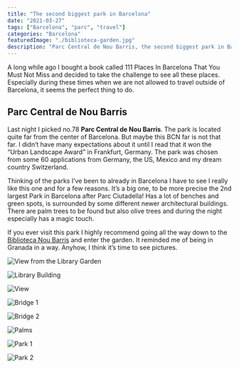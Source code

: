 ```yaml
---
title: "The second biggest park in Barcelona"
date: "2021-03-27"
tags: ["Barcelona", "parc", "travel"]
categories: "Barcelona"
featuredImage: "./biblioteca-garden.jpg"
description: "Parc Central de Nou Barris, the second biggest park in Barcelona, won the “Urban Landscape Award” in Frankfurt, Germany "
---
```


A long while ago I bought a book called 111 Places In Barcelona That You Must Not Miss and decided to take the challenge to see all these places. Especially during these times when we are not allowed to travel outside of Barcelona, it seems the perfect thing to do.

## Parc Central de Nou Barris

Last night I picked no.78 **Parc Central de Nou Barris**. The park is located quite far from the center of Barcelona. But maybe this BCN far is not that far. I didn’t have many expectations about it until I read that it won the “Urban Landscape Award” in Frankfurt, Germany. The park was chosen from some 60 applications from Germany, the US, Mexico and my dream country Switzerland.

Thinking of the parks I’ve been to already in Barcelona I have to see I really like this one and for a few reasons. It’s a big one, to be more precise the 2nd largest Park in Barcelona after Parc Ciutadella! Has a lot of benches and green spots, is surrounded by some different newer architectural buildings. There are palm trees to be found but also olive trees and during the night especially has a magic touch.

If you ever visit this park I highly recommend going all the way down to the <a href="https://goo.gl/maps/q4Hjq1U8iFnfkxsQA" class="articleLink">Biblioteca Nou Barris</a> and enter the garden. It reminded me of being in Granada in a way. Anyhow, I think it’s time to see pictures.

![View from the Library Garden](./biblioteca-garden.jpg)

![Library Building](./biblioteca.jpg)

![View](./view.jpg)

![Bridge 1](./bridge-1.jpg)

![Bridge 2](./bridge-2.jpg)

![Palms](./palms.jpg)

![Park 1](./parc-2.jpg)

![Park 2](./parc.jpg)
